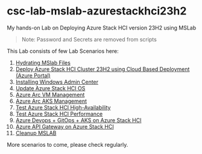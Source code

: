 # csc-lab-mslab-azurestackhci23h2
My hands-on Lab on Deploying Azure Stack HCI version 23H2 using MSLab
> Note: Password and Secrets are removed from scripts

This Lab consists of few Lab Scenarios here:

1. [Hydrating MSlab Files](01-HydrateMSLAB/)
2. [Deploy Azure Stack HCI Cluster 23H2 using Cloud Based Deployment (Azure Portal)](02-Deploy23H2/)
3. [Installing Windows Admin Center](03-InstallWAC/)
4. [Update Azure Stack HCI OS](04-UpdateAzStackHCI/)
5. [Azure Arc VM Management](05-AzArcVM-Management/)
6. [Azure Arc AKS Management](06-AzArcAKS-Management/)
7. [Test Azure Stack HCI High-Availability](07-AzureStackHCI-HA)
8. [Test Azure Stack HCI Performance](08-AzureStackHCI-Perf)
9. [Azure Devops + GitOps + AKS on Azure Stack HCI](09-AzDevops-GitOps-AKSHCI)
10. [Azure API Gateway on Azure Stack HCI](10-APIGW)
11. [Cleanup MSLAB](10-Cleanup-MSLAB)

More scenarios to come, please check regularly.